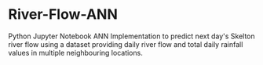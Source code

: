 # River-Flow-ANN

Python Jupyter Notebook ANN Implementation to predict next day's Skelton river flow using a dataset providing daily river flow and total daily rainfall values in multiple neighbouring locations.
